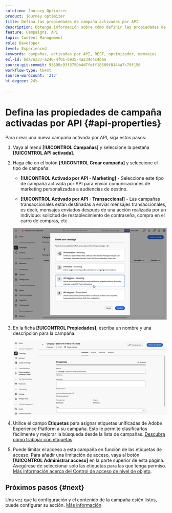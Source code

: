 ```yaml
---
solution: Journey Optimizer
product: journey optimizer
title: Defina las propiedades de campaña activadas por API
description: Obtenga información sobre cómo definir las propiedades de campaña activadas por API.
feature: Campaigns, API
topic: Content Management
role: Developer
level: Experienced
keywords: campañas, activadas por API, REST, optimizador, mensajes
exl-id: bda7e337-a246-4f01-b935-4a234d4c4baa
source-git-commit: 93698c93f3750b4d7feff18509f8144a7c79f156
workflow-type: tm+mt
source-wordcount: '213'
ht-degree: 24%

---
```


# Defina las propiedades de campaña activadas por API {#api-properties}

Para crear una nueva campaña activada por API, siga estos pasos:

1. Vaya al menú **[!UICONTROL Campañas]** y seleccione la pestaña **[!UICONTROL API activada]**.

1. Haga clic en el botón **[!UICONTROL Crear campaña]** y seleccione el tipo de campaña:

   * **[!UICONTROL Activado por API - Marketing]** - Seleccione este tipo de campaña activada por API para enviar comunicaciones de marketing personalizadas a audiencias de destino.

   * **[!UICONTROL Activado por API - Transaccional]** - Las campañas transaccionales están destinadas a enviar mensajes transaccionales, es decir, mensajes enviados después de una acción realizada por un individuo: solicitud de restablecimiento de contraseña, compra en el carro de compras, etc.

   ![](assets/api-triggered-modal.png)

1. En la ficha **[!UICONTROL Propiedades]**, escriba un nombre y una descripción para la campaña.

   ![](assets/create-campaign-properties.png)

1. Utilice el campo **Etiquetas** para asignar etiquetas unificadas de Adobe Experience Platform a su campaña. Esto le permite clasificarlos fácilmente y mejorar la búsqueda desde la lista de campañas. [Descubra cómo trabajar con etiquetas](../start/search-filter-categorize.md#tags).

1. Puede limitar el acceso a esta campaña en función de las etiquetas de acceso. Para añadir una limitación de acceso, vaya al botón **[!UICONTROL Administrar acceso]** en la parte superior de esta página. Asegúrese de seleccionar solo las etiquetas para las que tenga permiso. [Más información acerca del Control de acceso de nivel de objeto](../administration/object-based-access.md).

## Próximos pasos {#next}

Una vez que la configuración y el contenido de la campaña estén listos, puede configurar su acción. [Más información](api-triggered-campaign-action.md)
